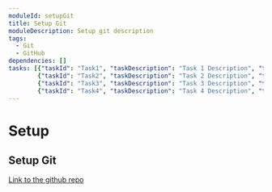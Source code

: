 ```yaml
---
moduleId: setupGit
title: Setup Git
moduleDescription: Setup git description
tags:
  - Git
  - GitHub
dependencies: []
tasks: [{"taskId": "Task1", "taskDescription": "Task 1 Description", "taskLabel": "Task 1 Label" }, 
        {"taskId": "Task2", "taskDescription": "Task 2 Description", "taskLabel": "Task 2 Label" },
        {"taskId": "Task3", "taskDescription": "Task 3 Description", "taskLabel": "Task 3 Label" }, 
        {"taskId": "Task4", "taskDescription": "Task 4 Description", "taskLabel": "Task 4 Label" }]
---
```


# Setup 

## Setup Git

[Link to the github repo](https://github.com)
